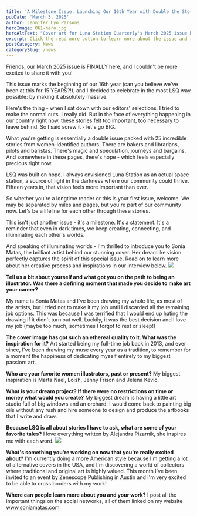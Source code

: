 ```yaml
---
title: 'A Milestone Issue: Launching Our 16th Year with Double the Stories'
pubDate: 'March 3, 2025'
author: Jennifer Lyn Parsons
heroImage: 061-hero.jpg
heroAltText: "Cover art for Luna Station Quarterly's March 2025 issue by Sonia Matas. A dreamy, ethereal illustration of a woman with flowing blue hair floating against a vibrant pink and blue gradient background. The woman has her arms raised above her head in a relaxed pose, with her eyes closed and face serene. Her form is depicted in soft blue and pink tones that blend with the surrounding colors, creating a dreamlike, flowing quality throughout the image. "
excerpt: Click the read more button to learn more about the issue and read an interview with our cover artist!
postCategory: News
categorySlug: /news
---
```

Friends, our March 2025 issue is FINALLY here, and I couldn't be more excited to share it with you! 

This issue marks the beginning of our 16th year (can you believe we've been at this for 15 YEARS?!), and I decided to celebrate in the most LSQ way possible: by making it absolutely massive.

Here's the thing - when I sat down with our editors' selections, I tried to make the normal cuts. I really did. But in the face of everything happening in our country right now, these stories felt too important, too necessary to leave behind. So I said screw it - let's go BIG.

What you're getting is essentially a double issue packed with 25 incredible stories from women-identified authors. There are bakers and librarians, pilots and baristas. There's magic and speculation, journeys and bargains. And somewhere in these pages, there's hope - which feels especially precious right now.

LSQ was built on hope. I always envisioned Luna Station as an actual space station, a source of light in the darkness where our community could thrive. Fifteen years in, that vision feels more important than ever.

So whether you're a longtime reader or this is your first issue, welcome. We may be separated by miles and pages, but you're part of our community now. Let's be a lifeline for each other through these stories.

This isn't just another issue - it's a milestone. It's a statement. It's a reminder that even in dark times, we keep creating, connecting, and illuminating each other's worlds.

And speaking of illuminating worlds - I'm thrilled to introduce you to Sonia Matas, the brilliant artist behind our stunning cover. Her dreamlike vision perfectly captures the spirit of this special issue. Read on to learn more about her creative process and inspirations in our interview below.
<img src="https://static.wixstatic.com/media/a0c330_c98a2c40f4714c4f85b4847666b84691~mv2.png/v1/fit/w_718,h_650,q_90,enc_avif,quality_auto/a0c330_c98a2c40f4714c4f85b4847666b84691~mv2.png" class="lg:mr-5 lg:float-left lg:w-1/2" />

**Tell us a bit about yourself and what got you on the path to being an illustrator. Was there a defining moment that made you decide to make art your career?**

My name is Sonia Matas and I've been drawing my whole life, as most of the artists, but I tried not to make it my job until I discarded all the remaining job options. This was because I was terrified that I would end up hating the drawing if it didn't turn out well. Luckily, it was the best decision and I love my job (maybe too much, sometimes I forgot to rest or sleep!)

**The cover image has got such an ethereal quality to it. What was the inspiration for it?**
Art started being my full-time job back in 2013, and ever since, I've been drawing my muse every year as a tradition, to remember for a moment the happiness of dedicating myself entirely to my biggest passion: art.

**Who are your favorite women illustrators, past or present?**
My biggest inspiration is Marta Nael, Loish, Jenny Frison and Jelena Kevic.

**What is your dream project? If there were no restrictions on time or money what would you create?**
My biggest dream is having a little art studio full of big windows and an orchard. I would come back to painting big oils without any rush and hire someone to design and produce the artbooks that I write and draw.

**Because LSQ is all about stories I have to ask, what are some of your favorite tales?**
I love everything written by Alejandra Pizarnik, she inspires me with each word.
<img src="https://static.wixstatic.com/media/a0c330_c37e9ec0d6fe472790a6725ebfd1e84a~mv2.png/v1/fit/w_708,h_650,q_90,enc_avif,quality_auto/a0c330_c37e9ec0d6fe472790a6725ebfd1e84a~mv2.png" class="lg:ml-5 lg:float-right lg:w-1/2" /> 

**What's something you're working on now that you're really excited about?**
I'm currently doing a more American style because I'm getting a lot of alternative covers in the USA, and I'm discovering a world of collectors where traditional and original art is highly valued. This month I've been invited to an event by Zenescope Publishing in Austin and I'm very excited to be able to cross borders with my work!

**Where can people learn more about you and your work?**
I post all the important things on the social networks, all of them linked on my website <a href="https://www.soniamatas.com">www.soniamatas.com</a>